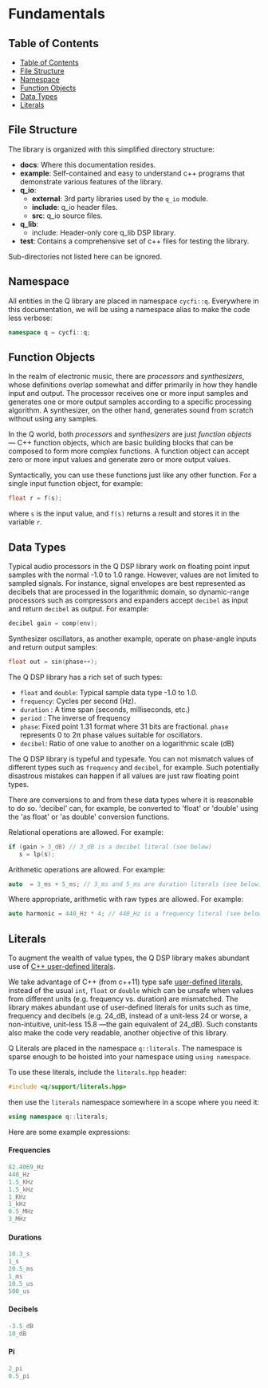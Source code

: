 # Fundamentals

## Table of Contents
- [Table of Contents](#table-of-contents)
- [File Structure](#file-structure)
- [Namespace](#namespace)
- [Function Objects](#function-objects)
- [Data Types](#data-types)
- [Literals](#literals)


## File Structure

The library is organized with this simplified directory structure:

* **docs**: Where this documentation resides.
* **example**: Self-contained and easy to understand c++ programs that demonstrate various features of the library.
* **q_io**:
   * **external**: 3rd party libraries used by the `q_io` module.
   * **include**: q_io header files.
   * **src**: q_io source files.
* **q_lib**:
   * include: Header-only core q_lib DSP library.
* **test**: Contains a comprehensive set of c++ files for testing the library.

Sub-directories not listed here can be ignored.

## Namespace

All entities in the Q library are placed in namespace `cycfi::q`. Everywhere
in this documentation, we will be using a namespace alias to make the code
less verbose:

```c++
namespace q = cycfi::q;
```

## Function Objects

In the realm of electronic music, there are *processors* and *synthesizers*, whose definitions overlap somewhat and differ primarily in how they handle input and output. The processor receives one or more input samples and generates one or more output samples according to a specific processing algorithm. A synthesizer, on the other hand, generates sound from scratch without using any samples.

In the Q world, both *processors* and *synthesizers* are just *function objects* — C++ function objects, which are basic building blocks that can be composed to form more complex functions. A function object can accept zero or more input values and generate zero or more output values.

Syntactically, you can use these functions just like any other function. For a single input function object, for example:

```c++
float r = f(s);
```
where `s` is the input value, and `f(s)` returns a result and stores it in the variable `r`.

## Data Types

Typical audio processors in the Q DSP library work on floating point input samples with the normal -1.0 to 1.0 range. However, values are not limited to sampled signals. For instance, signal envelopes are best represented as decibels that are processed in the logarithmic domain, so dynamic-range processors such as compressors and expanders accept `decibel` as input and return `decibel` as output. For example:

```c++
decibel gain = comp(env);
```

Synthesizer oscillators, as another example, operate on phase-angle inputs and return output samples:

```c++
float out = sin(phase++);
```

The Q DSP library has a rich set of such types:

* `float` and `double`: Typical sample data type -1.0 to 1.0.
* `frequency`: Cycles per second (Hz).
* `duration` : A time span (seconds, milliseconds, etc.)
* `period` : The inverse of frequency
* `phase`: Fixed point 1.31 format where 31 bits are fractional. `phase`
  represents 0 to 2π phase values suitable for oscillators.
* `decibel`: Ratio of one value to another on a logarithmic scale (dB)

The Q DSP library is typeful and typesafe. You can not mismatch values of different types such as `frequency` and `decibel`, for example. Such potentially disastrous mistakes can happen if all values are just raw floating point types.

There are conversions to and from these data types where it is reasonable to do so. 'decibel' can, for example, be converted to 'float' or 'double' using the 'as float' or 'as double' conversion functions.

Relational operations are allowed. For example:

```c++
if (gain > 3_dB) // 3_dB is a decibel literal (see below)
   s = lp(s);
```

Arithmetic operations are allowed. For example:
```c++
auto  = 3_ms + 5_ms; // 3_ms and 5_ms are duration literals (see below)
```

Where appropriate, arithmetic with raw types are allowed. For example:

```c++
auto harmonic = 440_Hz * 4; // 440_Hz is a frequency literal (see below)
```

## Literals

To augment the wealth of value types, the Q DSP library makes abundant use of
[C++ user-defined literals][1].

We take advantage of C++ (from c++11) type safe [user-defined literals][1], instead of the usual `int`, `float` or `double` which can be unsafe when values from different units (e.g. frequency vs. duration) are mismatched. The library makes abundant use of user-defined literals for units such as time, frequency and decibels (e.g. 24_dB, instead of a unit-less 24 or worse,
a non-intuitive, unit-less 15.8 —the gain equivalent of 24_dB). Such constants also make the code very readable, another objective of this library.

Q Literals are placed in the namespace `q::literals`. The namespace is sparse enough to be hoisted into your namespace using `using namespace`.

To use these literals, include the `literals.hpp` header:

```c++
#include <q/support/literals.hpp>
```

then use the `literals` namespace somewhere in a scope where you need it:

```c++
using namespace q::literals;
```

Here are some example expressions:

#### Frequencies

```c++
82.4069_Hz
440_Hz
1.5_KHz
1.5_kHz
1_KHz
1_kHz
0.5_MHz
3_MHz
```

#### Durations

```c++
10.3_s
1_s
20.5_ms
1_ms
10.5_us
500_us
```

#### Decibels

```c++
-3.5_dB
10_dB
```

#### Pi

```c++
2_pi
0.5_pi
```

[1]: http://tinyurl.com/yafvvb6b